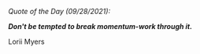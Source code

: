 *Quote of the Day (09/28/2021):*

_**Don't be tempted to break momentum-work through it.**_

Lorii Myers